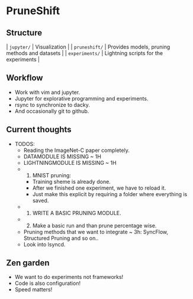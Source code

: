 # PruneShift

## Structure

| `jupyter/` | Visualization |
| `pruneshift/` | Provides models, pruning methods and datasets |
| `experiments/` | Lightning scripts for the experiments |

## Workflow
 - Work with vim and jupyter.
 - Jupyter for explorative programming and experiments.
 - rsync to synchronize to dacky.
 - And occasionally git to github.

## Current thoughts
- TODOS:
    - Reading the ImageNet-C paper completely.
    - DATAMODULE IS MISSING ~ 1H
    - LIGHTNINGMODULE IS MISSING ~ 1H
    - 1. MNIST pruning:
        - Training sheme is already done.
        - After we finished one experiment, we have to reload it.
        - Just make this explicit by requiring a folder where everything is saved.
    - 1. WRITE A BASIC PRUNING MODULE.
    - 2. Make a basic run and than prune percentage wise.
    - Pruning methods that we want to integrate ~ 3h:
        SyncFlow, Structured Pruning and so on..
    - Look into lsyncd.

## Zen garden
- We want to do experiments not frameworks!
- Code is also configuration!
- Speed matters!
